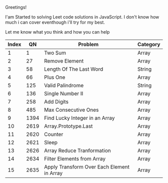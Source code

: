 

Greetings!
 
I'am Started to solving Leet code solutions in JavaScript. I don't know how much i can cover eventhough i'll try for my best.
 
Let me know what you think and how you can help


| Index | QN            | Problem                                     |Category   |
|----   | ------------- | -------------                               |-----------
|  1    | 1             | Two Sum                                     |Array      |
|  2    | 27            | Remove Element                              |Array      |
|  3    | 58            | Length Of The Last Word                     |String     |
|  4    | 66            | Plus One                                    |Array      |
|  5    | 125           | Valid Palindrome                            |String     |
|  6   | 136           | Single Number II                            |Array      |
|  7   | 258           | Add Digits                                  |Array      |
|  8   | 485           | Max Consecutive Ones                        |Array      |
|  9   | 1394          | Find Lucky Integer in an Array              |Array      |
|  10  | 2619          | Array.Prototype.Last                        |Array      |
|  11  | 2620          | Counter                                     |Array      |
|  12  | 2621          | Sleep                                       |Array      |
|  13  | 2626          | Array Reduce Tranformation                  |Array      |
|  14  | 2634          | Filter Elements from Array                  |Array      |
|  15  | 2635          | Apply Transform Over Each Element in Array  |Array      |
